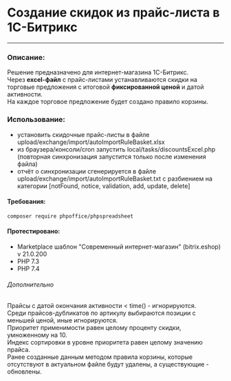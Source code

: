 # Создание скидок из прайс-листа в 1С-Битрикс

___

### Описание:

Решение предназначено для интернет-магазина 1С-Битрикс.  
Через **excel-файл** с прайс-листами устанавливаются скидки на торговые предложения с итоговой **фиксированной ценой** и датой активности.  
На каждое торговое предложение будет создано правило корзины.

### Использование:

- установить скидочные прайс-листы в файле upload/exchange/import/autoImportRuleBasket.xlsx
- из браузера/консоли/cron запустить local/tasks/discountsExcel.php (повторная синхронизация запустится только после изменения файла)
- отчёт о синхронизации сгенерируется в файле upload/exchange/import/autoImportRuleBasket.txt с разбиением на категории [notFound, notice, validation, add, update, delete]

#### Требования:

```
composer require phpoffice/phpspreadsheet
```

#### Протестировано:

- Marketplace шаблон "Современный интернет-магазин" (bitrix.eshop) v 21.0.200
- PHP 7.3
- PHP 7.4

###### Дополнительно

Прайсы с датой окончания активности < time() - игнорируются.  
Среди прайсов-дубликатов по артикулу выбираются позиции с меньшей ценой, иные игнорируются.  
Приоритет применимости равен целому проценту скидки, умноженному на 10.  
Индекс сортировки в уровне приоритета равен целому значению прайса.  
Ранее созданные данным методом правила корзины, которые отсутствуют в актуальном файле будут удалены, а существующие - обновлены.  